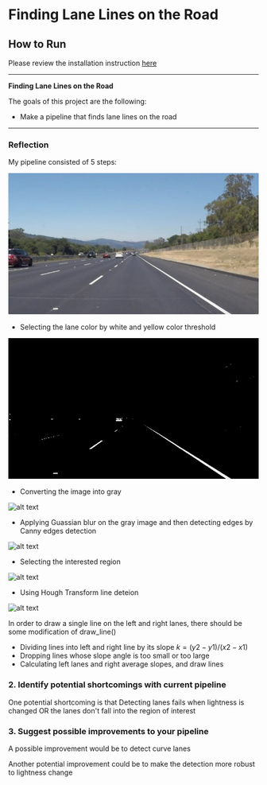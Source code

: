 # **Finding Lane Lines on the Road** 

## How to Run
Please review the installation instruction [here](https://github.com/udacity/CarND-LaneLines-P1/blob/master/README.md)

---

**Finding Lane Lines on the Road**

The goals of this project are the following:
* Make a pipeline that finds lane lines on the road

[//]: # (Image References)

[image1]: ./report_images/solidWhiteRight.jpg "Original Image"
[image2]: ./report_images/color_masked_image.jpg "Color-Masked Image"
[image3]: ./report_image/gray.jpg "Gray Image"
[image4]: ./report_image/edges.jpg "Edge Image"
[image5]: ./report_image/masked_edges.jpg "Masked_edges Image"
[image6]: ./report_image/LinesolidWhiteRight.jpg "Final"

---

### Reflection

My pipeline consisted of 5 steps:

![alt text][image1]

* Selecting the lane color by white and yellow color threshold

![alt text][image2]

* Converting the image into gray

![alt text][image3]

* Applying Guassian blur on the gray image and then detecting edges by Canny edges detection

![alt text][image4]

* Selecting the interested region

![alt text][image5]

* Using Hough Transform line deteion

![alt text][image6]

In order to draw a single line on the left and right lanes, there should be some modification of draw_line()
* Dividing lines into left and right line by its slope $k=(y2 - y1) / (x2 - x1)$
* Dropping lines whose slope angle is too small or too large
* Calculating left lanes and right  average slopes, and draw lines


### 2. Identify potential shortcomings with current pipeline


One potential shortcoming is that Detecting lanes fails when lightness is changed OR the lanes don't fall into the region of interest


### 3. Suggest possible improvements to your pipeline

A possible improvement would be to detect curve lanes

Another potential improvement could be to make the detection more robust to lightness change
